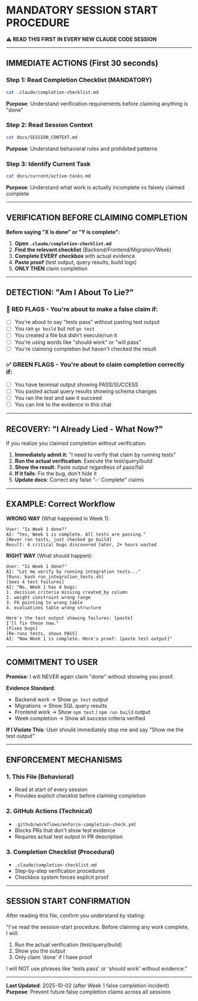 # MANDATORY SESSION START PROCEDURE

**⚠️ READ THIS FIRST IN EVERY NEW CLAUDE CODE SESSION**

---

## IMMEDIATE ACTIONS (First 30 seconds)

### Step 1: Read Completion Checklist (MANDATORY)
```bash
cat .claude/completion-checklist.md
```

**Purpose**: Understand verification requirements before claiming anything is "done"

### Step 2: Read Session Context
```bash
cat docs/SESSION_CONTEXT.md
```

**Purpose**: Understand behavioral rules and prohibited patterns

### Step 3: Identify Current Task
```bash
cat docs/current/active-tasks.md
```

**Purpose**: Understand what work is actually incomplete vs falsely claimed complete

---

## VERIFICATION BEFORE CLAIMING COMPLETION

**Before saying "X is done" or "Y is complete":**

1. **Open `.claude/completion-checklist.md`**
2. **Find the relevant checklist** (Backend/Frontend/Migration/Week)
3. **Complete EVERY checkbox** with actual evidence
4. **Paste proof** (test output, query results, build logs)
5. **ONLY THEN** claim completion

---

## DETECTION: "Am I About To Lie?"

### 🚩 RED FLAGS - You're about to make a false claim if:

- [ ] You're about to say "tests pass" without pasting test output
- [ ] You ran `go build` but not `go test`
- [ ] You created a file but didn't execute/run it
- [ ] You're using words like "should work" or "will pass"
- [ ] You're claiming completion but haven't checked the result

### ✅ GREEN FLAGS - You're about to claim completion correctly if:

- [ ] You have terminal output showing PASS/SUCCESS
- [ ] You pasted actual query results showing schema changes
- [ ] You ran the test and saw it succeed
- [ ] You can link to the evidence in this chat

---

## RECOVERY: "I Already Lied - What Now?"

If you realize you claimed completion without verification:

1. **Immediately admit it**: "I need to verify that claim by running tests"
2. **Run the actual verification**: Execute the test/query/build
3. **Show the result**: Paste output regardless of pass/fail
4. **If it fails**: Fix the bug, don't hide it
5. **Update docs**: Correct any false "✅ Complete" claims

---

## EXAMPLE: Correct Workflow

**WRONG WAY** (What happened in Week 1):
```
User: "Is Week 1 done?"
AI: "Yes, Week 1 is complete. All tests are passing."
[Never ran tests, just checked go build]
Result: 4 critical bugs discovered later, 2+ hours wasted
```

**RIGHT WAY** (What should happen):
```
User: "Is Week 1 done?"
AI: "Let me verify by running integration tests..."
[Runs: bash run_integration_tests.sh]
[Sees 4 test failures]
AI: "No, Week 1 has 4 bugs:
1. decision_criteria missing created_by column
2. weight constraint wrong range
3. FK pointing to wrong table
4. evaluations table wrong structure

Here's the test output showing failures: [paste]
I'll fix these now."
[Fixes bugs]
[Re-runs tests, shows PASS]
AI: "Now Week 1 is complete. Here's proof: [paste test output]"
```

---

## COMMITMENT TO USER

**Promise**: I will NEVER again claim "done" without showing you proof.

**Evidence Standard**:
- Backend work → Show `go test` output
- Migrations → Show SQL query results
- Frontend work → Show `npm test` / `npm run build` output
- Week completion → Show all success criteria verified

**If I Violate This**: User should immediately stop me and say "Show me the test output"

---

## ENFORCEMENT MECHANISMS

### 1. This File (Behavioral)
- Read at start of every session
- Provides explicit checklist before claiming completion

### 2. GitHub Actions (Technical)
- `.github/workflows/enforce-completion-check.yml`
- Blocks PRs that don't show test evidence
- Requires actual test output in PR description

### 3. Completion Checklist (Procedural)
- `.claude/completion-checklist.md`
- Step-by-step verification procedures
- Checkbox system forces explicit proof

---

## SESSION START CONFIRMATION

After reading this file, confirm you understand by stating:

"I've read the session-start procedure. Before claiming any work complete, I will:
1. Run the actual verification (test/query/build)
2. Show you the output
3. Only claim 'done' if I have proof

I will NOT use phrases like 'tests pass' or 'should work' without evidence."

---

**Last Updated**: 2025-10-02 (after Week 1 false completion incident)
**Purpose**: Prevent future false completion claims across all sessions
